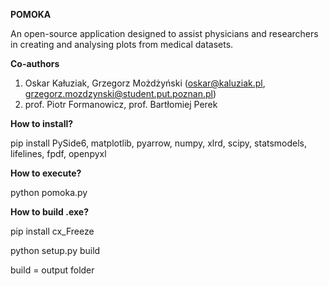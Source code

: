 **POMOKA**


An open-source application designed to assist physicians and researchers in creating and analysing plots from medical datasets.

**Co-authors**
1. Oskar Kałuziak, Grzegorz Możdżyński (oskar@kaluziak.pl, grzegorz.mozdzynski@student.put.poznan.pl)
2. prof. Piotr Formanowicz, prof. Bartłomiej Perek

**How to install?**

pip install PySide6, matplotlib, pyarrow, numpy, xlrd, scipy, statsmodels, lifelines, fpdf, openpyxl

**How to execute?**

python pomoka.py

**How to build .exe?**

pip install cx_Freeze

python setup.py build 

build = output folder

